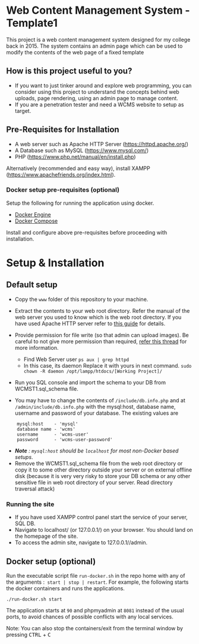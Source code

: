 # Web Content Management System - Template1
This project is a web content management system designed for my college back in 2015. The system contains an admin page which can be used to modify the contents of the web page of a fixed template

## How is this project useful to you?
- If you want to just tinker around and explore web programming, you can consider using this project to understand the concepts behind web uploads, page rendering, using an admin page to manage content.
- If you are a penetration tester and need a WCMS website to setup as target.

## Pre-Requisites for Installation
- A web server such as Apache HTTP Server (https://httpd.apache.org/)
- A Database such as MySQL (https://www.mysql.com/)
- PHP (https://www.php.net/manual/en/install.php)

Alternatively (recommended and easy way), install XAMPP (https://www.apachefriends.org/index.html).

### Docker setup pre-requisites (optional)
Setup the following for running the application using docker.
- [Docker Engine](https://docs.docker.com/install/)
- [Docker Compose](https://docs.docker.com/compose/install/)

Install and configure above pre-requisites before proceeding with installation.

# Setup & Installation
## Default setup
- Copy the `www` folder of this repository to your machine.
- Extract the contents to your web root directory. Refer the manual of the web server you used to know which is the web root directory. If you have used Apache HTTP server refer to [this guide](https://httpd.apache.org/docs/trunk/getting-started.html "HTTP  Server Getting Started") for details.
- Provide permission for file write (so that admin can upload images). Be careful to not give more permission than required, [refer this thread](https://stackoverflow.com/a/55084883/5107305 "Stack overflow: Error in file upload due to insufficient privileges") for more information.
    - Find Web Server user
        `ps aux | grep httpd`
    - In this case, its daemon Replace it with yours in next command.
        `sudo chown -R daemon /opt/lampp/htdocs/[Working Project]/`
        
- Run you SQL console and import the schema to your DB from WCMST1.sql_schema file.
- You may have to change the contents of `/include/db.info.php` and at `/admin/include/db.info.php` with the mysql:host, database name, username and password of your database. The existing values are
```
    mysql:host    - 'mysql'
    database name - 'wcms' 
    username      - 'wcms-user'
    password      - 'wcms-user-password'
```
- ***Note***  *:  `mysql:host` should be `localhost` for most non-Docker based setups*. 
- Remove the WCMST1.sql_schema file from the web root directory or copy it to some other directory outside your server or on external offline disk (because it is very very risky to store your DB schema or any other sensitive file in web root directory of your server. Read directory traversal attack)

### Running the site
- If you have used XAMPP control panel start the service of your server, SQL DB.
- Navigate to localhost/<folder name of extracted files> (or 127.0.0.1/<folder name of extracted files>) on your browser. You should land on the homepage of the site.
- To access the admin site, navigate to 127.0.0.1/<folder name of extracted files>/admin.

## Docker setup (optional)
Run the executable script file `run-docker.sh` in the repo home with any of the arguments :` start | stop | restart`. For example, the following starts the docker containers and runs the applications. 

```
./run-docker.sh start
```

The application starts at `90` and phpmyadmin at `8081` instead of the usual ports, to avoid chances of possible conflicts with any local services. 

Note: You can also stop the containers/exit from the terminal window by pressing <kbd>CTRL</kbd> + <kbd>C</kbd>
